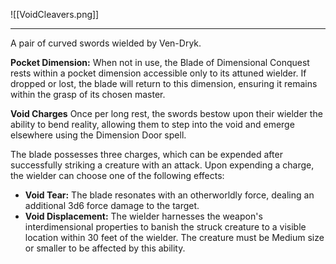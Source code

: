 ![[VoidCleavers.png]]

---
A pair of curved swords wielded by Ven-Dryk.



**Pocket Dimension:**
When not in use, the Blade of Dimensional Conquest rests within a pocket dimension accessible only to its attuned wielder. If dropped or lost, the blade will return to this dimension, ensuring it remains within the grasp of its chosen master.

**Void Charges**
Once per long rest, the swords bestow upon their wielder the ability to bend reality, allowing them to step into the void and emerge elsewhere using the Dimension Door spell.

The blade possesses three charges, which can be expended after successfully striking a creature with an attack. Upon expending a charge, the wielder can choose one of the following effects:
- **Void Tear:** The blade resonates with an otherworldly force, dealing an additional 3d6 force damage to the target.
- **Void Displacement:** The wielder harnesses the weapon's interdimensional properties to banish the struck creature to a visible location within 30 feet of the wielder. The creature must be Medium size or smaller to be affected by this ability.



